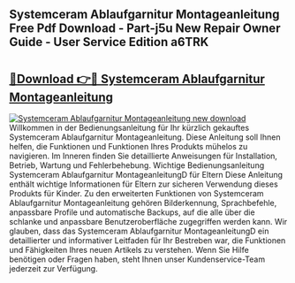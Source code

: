 ## Systemceram Ablaufgarnitur Montageanleitung Free Pdf Download - Part-j5u New Repair Owner Guide - User Service Edition a6TRK

# <h2><a href="http://df8ahkr.blite.top/?on=Systemceram+Ablaufgarnitur+Montageanleitung">🔗Download 👉🔴 Systemceram Ablaufgarnitur Montageanleitung</a></h2>

[![Systemceram Ablaufgarnitur Montageanleitung new download](https://i.imgur.com/lujVjoI.png)](http://df8ahkr.blite.top/?on=Systemceram+Ablaufgarnitur+Montageanleitung)
Willkommen in der Bedienungsanleitung für Ihr kürzlich gekauftes Systemceram Ablaufgarnitur Montageanleitung. Diese Anleitung soll Ihnen helfen, die Funktionen und Funktionen Ihres Produkts mühelos zu navigieren. Im Inneren finden Sie detaillierte Anweisungen für Installation, Betrieb, Wartung und Fehlerbehebung. Wichtige Bedienungsanleitung Systemceram Ablaufgarnitur MontageanleitungD für Eltern Diese Anleitung enthält wichtige Informationen für Eltern zur sicheren Verwendung dieses Produkts für Kinder. Zu den erweiterten Funktionen von Systemceram Ablaufgarnitur Montageanleitung gehören Bilderkennung, Sprachbefehle, anpassbare Profile und automatische Backups, auf die alle über die schlanke und anpassbare Benutzeroberfläche zugegriffen werden kann. Wir glauben, dass das Systemceram Ablaufgarnitur MontageanleitungD ein detaillierter und informativer Leitfaden für Ihr Bestreben war, die Funktionen und Fähigkeiten Ihres neuen Artikels zu verstehen. Wenn Sie Hilfe benötigen oder Fragen haben, steht Ihnen unser Kundenservice-Team jederzeit zur Verfügung.
